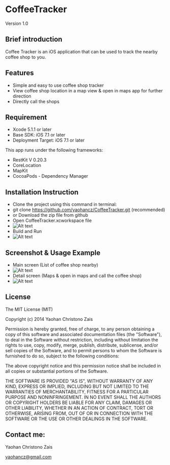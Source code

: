 CoffeeTracker
=============
Version 1.0

Brief introduction
--------------
Coffee Tracker is an iOS application that can be used to track the nearby coffee shop to you. 

Features
--------------
- Simple and easy to use coffee shop tracker
- View coffee shop location in a map view & open in maps app for further direction
- Directly call the shops

Requirement
--------------
- Xcode 5.1.1 or later
- Base SDK: iOS 7.1 or later
- Deployment Target: iOS 7.1 or later

This app runs under the following frameworks:
- RestKit V 0.20.3
- CoreLocation
- MapKit
- CocoaPods - Dependency Manager

Installation Instruction
--------------
- Clone the project using this command in terminal: 
- git clone https://github.com/yaohancz/CoffeeTracker.git (recommended)
- or Download the zip file from github
- Open CoffeeTracker.xcworkspace file
- ![Alt text](https://cloud.githubusercontent.com/assets/4084100/3790074/b55d1bfc-1ae3-11e4-8d21-15726321cdea.png "Screenshot 1")
- Build and Run
- ![Alt text](https://cloud.githubusercontent.com/assets/4084100/3790075/d48e12ce-1ae3-11e4-908d-5d6fa0c2b986.png "Screenshot 2")

Screenshot & Usage Example
--------------
- Main screen (List of coffee shop nearby)
- ![Alt text](https://cloud.githubusercontent.com/assets/4084100/3790099/5a1af32a-1ae5-11e4-92a0-22e69c4e4e2e.png "Screenshot 2")
- Detail screen (Maps & open in maps and call the coffee shop)
- ![Alt text](https://cloud.githubusercontent.com/assets/4084100/3790098/54236542-1ae5-11e4-8940-1245ab920bde.png "Screenshot 2")

License
--------------
The MIT License (MIT)

Copyright (c) 2014 Yaohan Christono Zais

Permission is hereby granted, free of charge, to any person obtaining a copy
of this software and associated documentation files (the "Software"), to deal
in the Software without restriction, including without limitation the rights
to use, copy, modify, merge, publish, distribute, sublicense, and/or sell
copies of the Software, and to permit persons to whom the Software is
furnished to do so, subject to the following conditions:

The above copyright notice and this permission notice shall be included in all
copies or substantial portions of the Software.

THE SOFTWARE IS PROVIDED "AS IS", WITHOUT WARRANTY OF ANY KIND, EXPRESS OR
IMPLIED, INCLUDING BUT NOT LIMITED TO THE WARRANTIES OF MERCHANTABILITY,
FITNESS FOR A PARTICULAR PURPOSE AND NONINFRINGEMENT. IN NO EVENT SHALL THE
AUTHORS OR COPYRIGHT HOLDERS BE LIABLE FOR ANY CLAIM, DAMAGES OR OTHER
LIABILITY, WHETHER IN AN ACTION OF CONTRACT, TORT OR OTHERWISE, ARISING FROM,
OUT OF OR IN CONNECTION WITH THE SOFTWARE OR THE USE OR OTHER DEALINGS IN THE
SOFTWARE.


Contact me:
--------------
Yaohan Christono Zais

yaohancz@gmail.com
